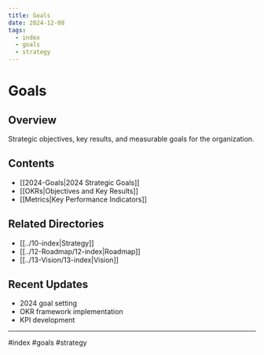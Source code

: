 ```yaml
---
title: Goals
date: 2024-12-08
tags:
  - index
  - goals
  - strategy
---
```


# Goals

## Overview
Strategic objectives, key results, and measurable goals for the organization.

## Contents
- [[2024-Goals|2024 Strategic Goals]]
- [[OKRs|Objectives and Key Results]]
- [[Metrics|Key Performance Indicators]]

## Related Directories
- [[../10-index|Strategy]]
- [[../12-Roadmap/12-index|Roadmap]]
- [[../13-Vision/13-index|Vision]]

## Recent Updates
- 2024 goal setting
- OKR framework implementation
- KPI development

---

#index #goals #strategy